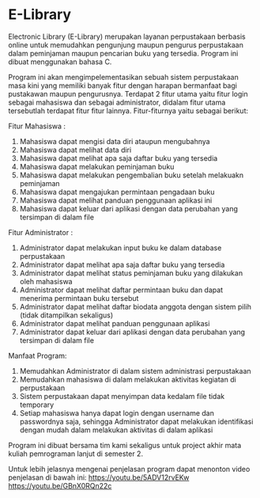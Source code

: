 # E-Library
Electronic Library (E-Library) merupakan layanan perpustakaan berbasis online untuk memudahkan pengunjung maupun pengurus perpustakaan dalam peminjaman maupun pencarian buku yang tersedia. Program ini dibuat menggunakan bahasa C.

Program ini akan mengimpelementasikan sebuah sistem perpustakaan masa kini yang memiliki banyak fitur dengan harapan bermanfaat bagi pustakawan maupun pengurusnya. Terdapat 2 fitur utama yaitu fitur login sebagai mahasiswa dan sebagai administrator, didalam fitur utama tersebutlah terdapat fitur fitur lainnya. Fitur-fiturnya yaitu sebagai berikut:

Fitur Mahasiswa :
1. Mahasiswa dapat mengisi data diri ataupun mengubahnya
2. Mahasiswa dapat melihat data diri
3. Mahasiswa dapat melihat apa saja daftar buku yang tersedia
4. Mahasiswa dapat melakukan peminjaman buku
5. Mahasiswa dapat melakukan pengembalian buku setelah melakuakn peminjaman
6. Mahasiswa dapat mengajukan permintaan pengadaan buku
7. Mahasiswa dapat melihat panduan penggunaan aplikasi ini
8. Mahasiswa dapat keluar dari aplikasi dengan data perubahan yang tersimpan di dalam file

Fitur Administrator :
1. Administrator dapat melakukan input buku ke dalam database perpustakaan
2. Administrator dapat melihat apa saja daftar buku yang tersedia
3. Administrator dapat melihat status peminjaman buku yang dilakukan oleh mahasiswa
4. Administrator dapat melihat daftar permintaan buku dan dapat menerima permintaan buku tersebut
5. Administrator dapat melihat daftar biodata anggota dengan sistem pilih (tidak ditampilkan sekaligus)
6. Administrator dapat melihat panduan penggunaan aplikasi
7. Administrator dapat keluar dari aplikasi dengan data perubahan yang tersimpan di dalam file

Manfaat Program:
1. Memudahkan Administrator di dalam sistem administrasi perpustakaan
2. Memudahkan mahasiswa di dalam melakukan aktivitas kegiatan di perpustakaan
3. Sistem perpustakaan dapat menyimpan data kedalam file tidak temporary
4. Setiap mahasiswa hanya dapat login dengan username dan passwordnya saja, sehingga Administrator dapat melakukan identifikasi dengan mudah dalam melakukan aktivitas di dalam aplikasi

Program ini dibuat bersama tim kami sekaligus untuk project akhir mata kuliah pemrograman lanjut di semester 2.

Untuk lebih jelasnya mengenai penjelasan program dapat menonton video penjelasan di bawah ini:
https://youtu.be/5ADV12rvEKw
https://youtu.be/GBnX0RQn22c
